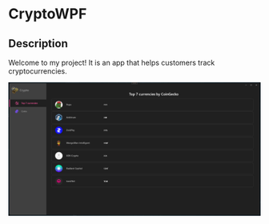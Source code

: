 # CryptoWPF

## Description

Welcome to my project! It is an app that helps customers track cryptocurrencies.

![](https://raw.githubusercontent.com/AndriiChepeliuk/CryptoWPF/master/Crypto/.assets/Top7currencies.JPG)
